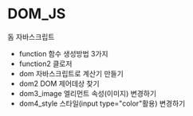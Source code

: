 # DOM_JS
<p> 돔 자바스크립트 </P>
<ul>
    <li>  function 함수 생성방법 3가지   </li>
    <li> function2 클로저               </li>  
    <li> dom 자바스크립트로 계산기 만들기 </li>
    <li> dom2 DOM 제어데상 찾기 </li>
    <li> dom3_image 엘리먼트 속성(이미지) 변경하기 </li>
    <li> dom4_style 스타일(input type="color"활용) 변경하기 </li>

</ul>